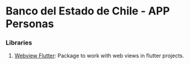 # Banco del Estado de Chile - APP Personas

### Libraries

1. [Webview Flutter](https://pub.dev/packages/webview_flutter): Package to work with web views in flutter projects.
